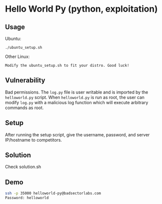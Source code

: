 # Hello World Py (python, exploitation)

## Usage

Ubuntu:

~~~
./ubuntu_setup.sh
~~~

Other Linux:

~~~
Modify the ubuntu_setup.sh to fit your distro. Good luck!
~~~

## Vulnerability

Bad permissions. The `log.py` file is user writable and is imported by the `helloworld.py` script. When `helloworld.py` is run as root, the user can modify `log.py` with a malicious log function which will execute arbitrary commands as root.

## Setup

After running the setup script, give the username, password, and server IP/hostname to competitors.

## Solution

Check solution.sh

## Demo

~~~bash
ssh -p 35000 helloworld-py@badsectorlabs.com
Password: helloworld
~~~

